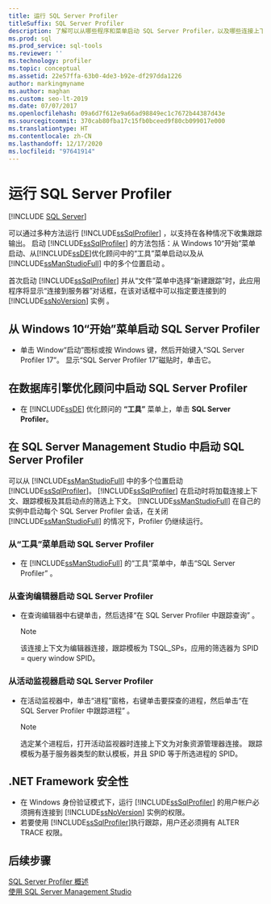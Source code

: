 ```yaml
---
title: 运行 SQL Server Profiler
titleSuffix: SQL Server Profiler
description: 了解可以从哪些程序和菜单启动 SQL Server Profiler，以及哪些连接上下文、模板和筛选器可与跟踪输出一起使用。
ms.prod: sql
ms.prod_service: sql-tools
ms.reviewer: ''
ms.technology: profiler
ms.topic: conceptual
ms.assetid: 22e57ffa-63b0-4de3-b92e-df297dda1226
author: markingmyname
ms.author: maghan
ms.custom: seo-lt-2019
ms.date: 07/07/2017
ms.openlocfilehash: 09a6d7f612e9a66ad98849ec1c7672b44387d43e
ms.sourcegitcommit: 370cab80fba17c15fb0bceed9f80cb099017e000
ms.translationtype: HT
ms.contentlocale: zh-CN
ms.lasthandoff: 12/17/2020
ms.locfileid: "97641914"
---
```

# <a name="run-sql-server-profiler"></a>运行 SQL Server Profiler

 [!INCLUDE [SQL Server](../../includes/applies-to-version/sqlserver.md)]

可以通过多种方法运行 [!INCLUDE[ssSqlProfiler](../../includes/sssqlprofiler-md.md)] ，以支持在各种情况下收集跟踪输出。 启动 [!INCLUDE[ssSqlProfiler](../../includes/sssqlprofiler-md.md)] 的方法包括：从 Windows 10“开始”菜单启动、从[!INCLUDE[ssDE](../../includes/ssde-md.md)]优化顾问中的“工具”菜单启动以及从 [!INCLUDE[ssManStudioFull](../../includes/ssmanstudiofull-md.md)] 中的多个位置启动 。  
  
首次启动 [!INCLUDE[ssSqlProfiler](../../includes/sssqlprofiler-md.md)] 并从“文件”菜单中选择“新建跟踪”时，此应用程序将显示“连接到服务器”对话框，在该对话框中可以指定要连接到的 [!INCLUDE[ssNoVersion](../../includes/ssnoversion-md.md)] 实例  。  
## <a name="to-start-sql-server-profiler-from-the-windows-10-start-menu"></a>从 Windows 10“开始”菜单启动 SQL Server Profiler  
-  单击 Window“启动”图标或按 Windows 键，然后开始键入“SQL Server Profiler 17”。 显示“SQL Server Profiler 17”磁贴时，单击它。   

## <a name="to-start-sql-server-profiler-in-database-engine-tuning-advisor"></a>在数据库引擎优化顾问中启动 SQL Server Profiler  
-  在 [!INCLUDE[ssDE](../../includes/ssde-md.md)] 优化顾问的 **“工具”** 菜单上，单击 **SQL Server Profiler**。  

## <a name="to-start-sql-server-profiler-in-sql-server-management-studio"></a>在 SQL Server Management Studio 中启动 SQL Server Profiler  
 可以从 [!INCLUDE[ssManStudioFull](../../includes/ssmanstudiofull-md.md)] 中的多个位置启动 [!INCLUDE[ssSqlProfiler](../../includes/sssqlprofiler-md.md)]。 [!INCLUDE[ssSqlProfiler](../../includes/sssqlprofiler-md.md)] 在启动时将加载连接上下文、跟踪模板及其启动点的筛选上下文。 [!INCLUDE[ssManStudioFull](../../includes/ssmanstudiofull-md.md)] 在自己的实例中启动每个 SQL Server Profiler 会话，在关闭 [!INCLUDE[ssManStudioFull](../../includes/ssmanstudiofull-md.md)] 的情况下，Profiler 仍继续运行。  
### <a name="to-start-sql-server-profiler-from-the-tools-menu"></a>从“工具”菜单启动 SQL Server Profiler  
-  在 [!INCLUDE[ssManStudioFull](../../includes/ssmanstudiofull-md.md)] 的“工具”菜单中，单击“SQL Server Profiler” 。  

### <a name="to-start-sql-server-profiler-from-the-query-editor"></a>从查询编辑器启动 SQL Server Profiler  
- 在查询编辑器中右键单击，然后选择“在 SQL Server Profiler 中跟踪查询” 。  

  > [!NOTE]  
  >  该连接上下文为编辑器连接，跟踪模板为 TSQL_SPs，应用的筛选器为 SPID = query window SPID。  
    
### <a name="to-start-sql-server-profiler-from-activity-monitor"></a>从活动监视器启动 SQL Server Profiler  
- 在活动监视器中，单击“进程”窗格，右键单击要探查的进程，然后单击“在 SQL Server Profiler 中跟踪进程” 。  

    > [!NOTE]  
    >  选定某个进程后，打开活动监视器时连接上下文为对象资源管理器连接。 跟踪模板为基于服务器类型的默认模板，并且 SPID 等于所选进程的 SPID。  
    
## <a name="net-framework-security"></a>.NET Framework 安全性  
- 在 Windows 身份验证模式下，运行 [!INCLUDE[ssSqlProfiler](../../includes/sssqlprofiler-md.md)] 的用户帐户必须拥有连接到 [!INCLUDE[ssNoVersion](../../includes/ssnoversion-md.md)] 实例的权限。  
- 若要使用 [!INCLUDE[ssSqlProfiler](../../includes/sssqlprofiler-md.md)]执行跟踪，用户还必须拥有 ALTER TRACE 权限。  

## <a name="next-steps"></a>后续步骤  
 [SQL Server Profiler 概述](../../tools/sql-server-profiler/sql-server-profiler.md)   
 [使用 SQL Server Management Studio](../../ssms/sql-server-management-studio-ssms.md)